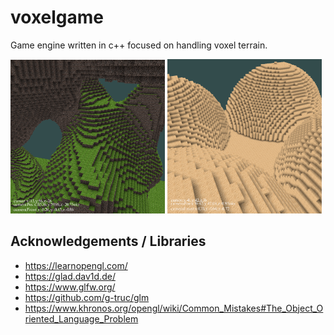# voxelgame
Game engine written in c++ focused on handling voxel terrain.

<img src="screen1.png" width="49%" /> <img src="screen2.png" width="49%" />

## Acknowledgements / Libraries
* https://learnopengl.com/
* https://glad.dav1d.de/
* https://www.glfw.org/
* https://github.com/g-truc/glm
* https://www.khronos.org/opengl/wiki/Common_Mistakes#The_Object_Oriented_Language_Problem 

